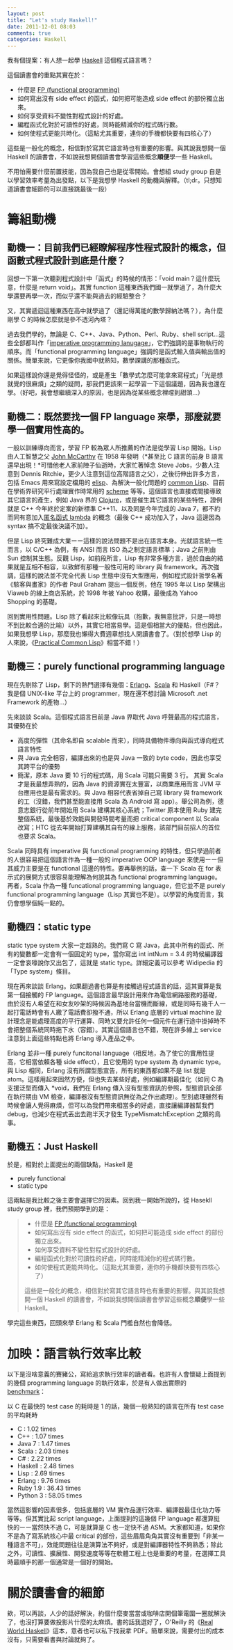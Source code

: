 ```yaml
---
layout: post
title: "Let's study Haskell!"
date: 2011-12-01 08:03
comments: true
categories: Haskell
---
```


我有個提案：有人想一起學 [Haskell](http://en.wikipedia.org/wiki/Haskell_%28programming_language%29) 這個程式語言嗎？

這個讀書會的重點其實在於：

- 什麼是 [FP (functional programming)](http://en.wikipedia.org/wiki/Functional_programming)
- 如何寫出沒有 side effect 的函式，如何把可能造成 side effect 的部份獨立出來。
- 如何享受資料不變性對程式設計的好處。
- 編程函式化對於可讀性的好處，同時能精減你的程式碼行數。
- 如何使程式更能共時化。（這點尤其重要，連你的手機都快要有四核心了）

這些是一般化的概念，相信對於寫其它語言時也有重要的影響。與其說我想開一個 Haskell 的讀書會，不如說我想開個讀書會學習這些概念**順便**學一些 Haskell。

不用怕需要什麼前置技能，因為我自己也是從零開始。會想組 study group 自是以學習效率考量為出發點，以下是我想學 Haskell 的動機與解釋。（tl;dr。只想知道讀書會細節的可以直接跳最後一段）

# 籌組動機 #

## 動機一：目前我們已經瞭解程序性程式設計的概念，但函數式程式設計到底是什麼？ ##

回想一下第一次聽到程式設計中「函式」的時候的情形：「void main？這什麼玩意，什麼是 return void」。其實 function 這種東西我們國一就學過了，為什麼大學還要再學一次，而似乎還不能與過去的經驗整合？

又，其實遞迴這種東西在高中就學過了（還記得萬能的數學歸納法嗎？），為什麼剛學 C 的時候怎麼就是參不透河內塔？

過去我們學的，無論是 C、C++、Java、Python、Perl、Ruby、shell script…這些全部都叫作「[imperative programming lanugage](http://en.wikipedia.org/wiki/Imperative_programming)」，它們強調的是事物執行的順序。而「functional programming language」強調的是函式輸入值與輸出值的關係。簡單來說，它更像你我國中就熟知，數學課講的那種函式。

如果這樣說你還是覺得怪怪的，或是產生「數學式怎麼可能拿來寫程式」「光是想就覺的很麻煩」之類的疑問，那我們更該來一起學習一下這個議題，因為我也還在學。（好吧，我會想繼續深入的原因，也是因為從某些概念裡嚐到甜頭…）

## 動機二：既然要找一個 FP language 來學，那麼就要學一個實用性高的。 ##

一般以訓練導向而言，學習 FP 較為眾人所推薦的作法是從學習 Lisp 開始。Lisp 由人工智慧之父 [John McCarthy](http://en.wikipedia.org/wiki/John_McCarthy_%28computer_scientist%29) 在 1958 年發明（*甚至比 C 語言的前身 B 語言還早出現！*可惜他老人家前陣子仙逝時，大家忙著悼念 Steve Jobs，少數人注意到 Dennis Ritchie，更少人注意到這位高階語言之父），之後衍伸出許多方言，包括 Emacs 用來寫設定檔用的 [elisp](http://en.wikipedia.org/wiki/Emacs_Lisp)、為解決一般化問題的 [common Lisp](http://en.wikipedia.org/wiki/Common_lisp)、目前在學術界研究平行處理實作時常用的 [scheme](http://en.wikipedia.org/wiki/Scheme_%28programming_language%29) 等等。這個語言也直接或間接導致其它語言的產生，例如 Java 界的 [Clojure](http://en.wikipedia.org/wiki/Clojure)，或是催生其它語言的某些特性，證例就是 C++ 今年終於定案的新標準 C++11、以及同是今年完成的 Java 7，都不約而同有意加入[匿名函式 lambda](http://en.wikipedia.org/wiki/Lambda_%28programming%29) 的概念（最後 C++ 成功加入了，Java 這邊因為 syntax 搞不定最後決議不加）。

但是 Lisp 終究難成大業ーー這樣的說法問題不是出在語言本身。光就語言統一性而言，以 C/C++ 為例，有 ANSI 而言 ISO 為之制定語言標準；Java 之前則由 Sun 控制其生態。反觀 Lisp，如前段所言，Lisp 有非常多種方言，過於自由的結果就是互相不相容，以致鮮有那種一般性可用的 library 與 framework。再次強調，這樣的說法並不完全代表 Lisp 生態中沒有大型應用，例如程式設計哲學名著《駭客與畫家》的作者 Paul Graham 提出一個反例，他在 1995 年以 Lisp 架構出 Viaweb 的線上商店系統，於 1998 年被 Yahoo 收購，最後成為 Yahoo Shopping 的基礎。

回到實用性問題。Lisp 除了看起來比較像玩具（抱歉，我無意批評，只是一時想不到比較合適的比喻）以外，其實它相當易學。這是個相當大的優點，但也因此，如果我想學 Lisp，那麼我也懶得大費週章想找人開讀書會了。（對於想學 Lisp 的人來說，《[Practical Common Lisp](http://www.gigamonkeys.com/book/)》相當不錯！）

## 動機三：purely functional programming language ##

現在先剔除了 Lisp，剩下的熱門選擇有幾個：[Erlang](http://en.wikipedia.org/wiki/Erlang_%28programming_language%29)、[Scala](http://en.wikipedia.org/wiki/Scala_%28programming_language%29) 和 Haskell（F#？我是個 UNIX-like 平台上的 programmer，現在還不想討論 Microsoft .net Framework 的產物…）

先來談談 Scala。這個程式語言目前是 Java 界取代 Java 呼聲最高的程式語言，其優勢在於
- 高度的彈性（其命名即自 scalable 而來），同時具備物件導向與函式導向程式語言特性
- 與 Java 完全相容，編譯出來的也是與 Java 一致的 byte code，因此也享受其跨平台的優勢
- 簡潔，原本 Java 要 10 行的程式碼，用 Scala 可能只需要 3 行。
其實 Scala 才是我最想弄熟的，因為 Java 的資源實在太豐富，以商業應用而言 JVM 平台應用也是最有需求的。與 Java 相容代表省掉自己寫 library 與 framework 的工（沒錯，我們甚至能直接用 Scala 為 Android 寫 app）。舉公司為例，德意志銀行從前年開始用 Scala 建構其核心系統；Twitter 原本使用 Ruby 建完整個系統，最後基於效能與開發時間考量而把 critical component 以 Scala 改寫；HTC 從去年開始打算建構其自有的線上服務，該部門目前招人的首位也要求 Scala。

Scala 同時具有 imperative 與 functional programming 的特性，但只學過前者的人很容易把這個語言作為一種一般的 imperative OOP language 來使用ーー但其威力主要是在 functional 這邊的特性。要再舉例的話，查一下 Scala 在 for 表示式的展開方式很容易能理解為何說其為 functional programming language。再者，Scala 作為一種 funcational programming language，但它並不是 purely functional programming language（Lisp 其實也不是）。以學習的角度而言，我仍會想學個純一點的。

## 動機四：static type ##

static type system 大家一定超熟的。我們寫 C 寫 Java，此其中所有的函式、所有的變數都一定會有一個固定的 type，當你寫出 int intNum = 3.4 的時候編譯器一定會哀嚎說你又出包了，這就是 static type。詳細定義可以參考 Widipedia 的「Type system」條目。

現在再來談談 Erlang。如果翻過書也算是有接觸過程式語言的話，這其實算是我第一個接觸的 FP language。這個語言最早設計用來作為電信網路服務的基礎，由於沒有人希望在和女友吵架的時候因為基地台當機而斷線，或是同時有幾千人一起打電話時會有人繳了電話費卻撥不通，所以 Erlang 底層的 virtual machine 設計理念是能處理高度的平行運算、同時又要允許任何一個元件在運行途中掛掉時不會把整個系統同時拖下水（容錯）。其實這個語言也不錯，現在許多線上 service 注意到上面這些特點也將 Erlang 導入產品之中。

Erlang 並非一種 purely funcitonal language（相反地，為了使它的實用性提高，它相當依賴各種 side effect），且它使用的 type system 為 dynamic type。與 Lisp 相同，Erlang 沒有所謂型態宣告，所有的東西都如果不是 list 就是 atom。這樣用起來固然方便，但也失去某些好處，例如編譯期最佳化（如同 C 為支援泛型而傳入 *void，我們在 Erlang 傳入沒有型態資訊的參照，型態資訊全部在執行期由 VM 檢查，編譯器沒有型態資訊無從為之作出處理）。型別處理雖然有時候會讓人覺得麻煩，但可以為我們帶來相當多的好處，直接讓編譯器幫我們 debug，也減少在程式丟出去跑半天才發生 TypeMismatchException 之類的鳥事。

## 動機五：Just Haskell ##

於是，相對於上面提出的兩個缺點，Haskell 是

- purely functional
- static type

這兩點是我比較之後主要會選擇它的因素。回到我一開始所說的，從 Hasekll study group 裡，我們預期學到的是：

> - 什麼是 [FP (functional programming)](http://en.wikipedia.org/wiki/Functional_programming)
> - 如何寫出沒有 side effect 的函式，如何把可能造成 side effect 的部份獨立出來。
> - 如何享受資料不變性對程式設計的好處。
> - 編程函式化對於可讀性的好處，同時能精減你的程式碼行數。
> - 如何使程式更能共時化。（這點尤其重要，連你的手機都快要有四核心了）
> 
> 這些是一般化的概念，相信對於寫其它語言時也有重要的影響。與其說我想開一個 Haskell 的讀書會，不如說我想開個讀書會學習這些概念**順便**學一些 Haskell。

學完這些東西，回頭來學 Erlang 和 Scala 門檻自然也會降低。

# 加映：語言執行效率比較 #

以下是沒啥意義的賽豬公，寫給追求執行效率的讀者看。也許有人會懷疑上面提到的幾個 programming language 的執行效率，於是有人做出實際的 [benchmark](http://shootout.alioth.debian.org/u32/which-programming-languages-are-fastest.php)：

以 C 在最快的 test case 的耗時是 1 的話，幾個一般熟知的語言在所有 test case 的平均耗時

- C : 1.02 times
- C++ : 1.07 times
- Java 7 : 1.47 times
- Scala : 2.03 times
- C# : 2.22 times
- Haskell : 2.48 times
- Lisp : 2.69 times
- Erlang : 9.76 times
- Ruby 1.9 : 36.43 times
- Python 3 : 58.05 times

當然這影響的因素很多，包括底層的 VM 實作品運行效率、編譯器最佳化功力等等等。但其實比起 script language，上面提到的這幾個 FP language 都還算挺快的ーー當然快不過 C，可是就算是 C 也一定快不過 ASM。大家都知道，如果你不是為了寫系統核心中最 critical 的部份，這些眉眉角角其實沒有重要到「非某一種語言不可」，效能問題往往是演算法不夠好，或是對編譯器特性不夠熟悉；除此之外，可讀性、擴展性、開發速度等等在軟體工程上也是重要的考量，在選擇工具時最順手的那一個通常是一個好的開始。


# 關於讀書會的細節 #

欸，可以再談，人少的話好解決，約個什麼麥當當或咖啡店開個筆電圍一圈就解決了，也沒打算要做投影片什麼的太麻煩。書的話我選好了，O'Reilly 的《[Real World Haskell](http://book.realworldhaskell.org/read/)》這本，意者也可以私下找我拿 PDF。簡單來說，需要付出的成本沒有，只需要看書與討論就夠了。
